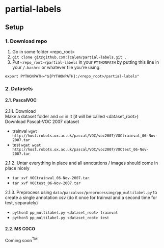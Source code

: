 # partial-labels


## Setup

### 1. Download repo

1. Go in some folder <repo_root>
2. `git clone git@github.com:lcalem/partial-labels.git .`
3. Put `<repo_root>/partial-labels` in your `PYTHONPATH` by putting this line in your `/.bashrc` or whatever file you're using:

```
export PYTHONPATH="${PYTHONPATH}:/<repo_root>/partial-labels"
```


### 2. Datasets

#### 2.1. PascalVOC

2.1.1. Download
<br/>Make a dataset folder and `cd` in it (it will be called <dataset_root>)
<br/>Download Pascal-VOC 2007 dataset
- trainval `wget http://host.robots.ox.ac.uk/pascal/VOC/voc2007/VOCtrainval_06-Nov-2007.tar`
- test `wget wget http://host.robots.ox.ac.uk/pascal/VOC/voc2007/VOCtest_06-Nov-2007.tar`

2.1.2. Untar everything in place and all annotations / images should come in place nicely
- `tar xvf VOCtrainval_06-Nov-2007.tar`
- `tar xvf VOCtest_06-Nov-2007.tar`

2.1.3. Preprocess using `data/pascalvoc/preprocessing/pp_multilabel.py` to create a single annotation csv
(do it once for trainval and a second time for test, separately)

- `python3 pp_multilabel.py <dataset_root> trainval`
- `python3 pp_multilabel.py <dataset_root> test`


#### 2.2. MS COCO

Coming soon<sup>TM</sup>